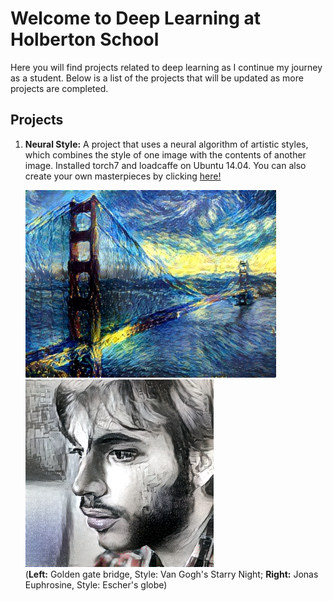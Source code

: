 # Welcome to Deep Learning at Holberton School

Here you will find projects related to deep learning as I continue my journey as a student. Below is a list of the projects that will be updated as more projects are completed.

## Projects

1. **Neural Style:** A project that uses a neural algorithm of artistic styles, which combines the style of one image with the contents of another image. Installed torch7 and loadcaffe on Ubuntu 14.04. You can also create your own masterpieces by clicking [here!](https://github.com/jcjohnson/neural-style/blob/master/README.md)

    <img src="https://raw.githubusercontent.com/WaBlueKey/holbertonschool-deep_learning/master/images/Golden-Gate-Bridge-by-Van-Gogh.jpg" height="300px">  <img src="https://raw.githubusercontent.com/WaBlueKey/holbertonschool-deep_learning/master/images/Jonas-Euphrosine-Escher-Globe.png" height="300px">  
(**Left:** Golden gate bridge, Style: Van Gogh's Starry Night; **Right:** Jonas Euphrosine, Style: Escher's globe)
